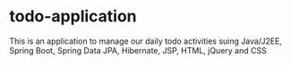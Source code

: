 # todo-application
This is an application to manage our daily todo activities suing Java/J2EE, Spring Boot, Spring Data JPA, Hibernate, JSP, HTML, jQuery and CSS
